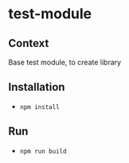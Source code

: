 # test-module

## Context

Base test module, to create library

## Installation

* `npm install`

## Run

* `npm run build`